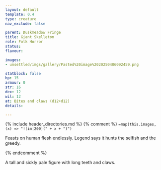 ```yaml
---
layout: default
template: 0.4
type: creature
nav_exclude: false

parent: Duskmeadow Fringe
title: Giant Skelleton
role: Folk Horror
status:
flavour: 

images:
- unsettled/imgs/gallery/Pasted%20image%2020250406092459.png

statblock: false
hp: 15
armour: 0
str: 16
dex: 12
wil: 12
at: Bites and claws (d12+d12)
details:

---
```


{% include header_directories.md %}
{% comment %}
`=map(this.images, (x) => "![im|200](" + x + ")")`

Feasts on human flesh endlessly. Legend says it hunts the selfish and the greedy.

{% endcomment %}

A tall and sickly pale figure with long teeth and claws.